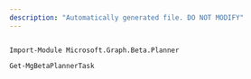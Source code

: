 ```yaml
---
description: "Automatically generated file. DO NOT MODIFY"
---
```


```powershellv2

Import-Module Microsoft.Graph.Beta.Planner

Get-MgBetaPlannerTask

```